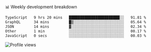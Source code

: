 
📊 Weekly development breakdown
<!--START_SECTION:waka-->

```txt
TypeScript   9 hrs 20 mins   ███████████████████████░░   91.81 %
GraphQL      34 mins         █▒░░░░░░░░░░░░░░░░░░░░░░░   05.64 %
JSON         14 mins         ▓░░░░░░░░░░░░░░░░░░░░░░░░   02.34 %
Other        1 min           ░░░░░░░░░░░░░░░░░░░░░░░░░   00.17 %
JavaScript   0 secs          ░░░░░░░░░░░░░░░░░░░░░░░░░   00.03 %
```

<!--END_SECTION:waka-->

<img src="https://gpvc.arturio.dev/iqbalfasri" alt="Profile views"/>
